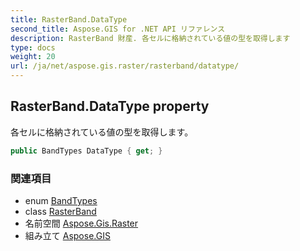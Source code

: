 ```yaml
---
title: RasterBand.DataType
second_title: Aspose.GIS for .NET API リファレンス
description: RasterBand 財産. 各セルに格納されている値の型を取得します
type: docs
weight: 20
url: /ja/net/aspose.gis.raster/rasterband/datatype/
---
```

## RasterBand.DataType property

各セルに格納されている値の型を取得します。

```csharp
public BandTypes DataType { get; }
```

### 関連項目

* enum [BandTypes](../../bandtypes/)
* class [RasterBand](../)
* 名前空間 [Aspose.Gis.Raster](../../rasterband/)
* 組み立て [Aspose.GIS](../../../)


